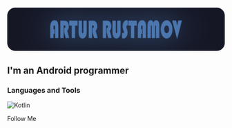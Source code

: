 ![Header](https://github.com/weeidl/weeidl/blob/main/assets/ava.png)

## I'm an Android programmer

### Languages and Tools
![Kotlin](https://img.shields.io/badge/-Kotlin-05151e?style=for-the-badge&logo=Kotlin)

Follow Me
